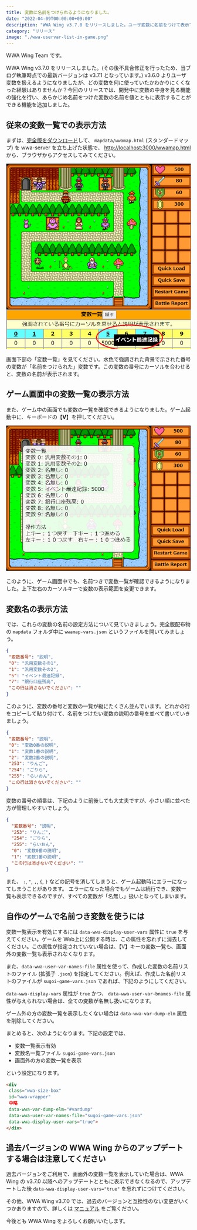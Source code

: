 ```yaml
---
title: 変数に名前をつけられるようになりました。
date: "2022-04-09T00:00:00+09:00"
description: "WWA Wing v3.7.0 をリリースしました。ユーザ変数に名前をつけて表示できるようになりました。"
category: "リリース"
image: "./wwa-uservar-list-in-game.png"
---
```


WWA Wing Team です。

WWA Wing v3.7.0 をリリースしました。(その後不具合修正を行ったため、当ブログ執筆時点での最新バージョンは v3.7.1 となっています。) v3.6.0 よりユーザ変数を扱えるようになりましたが、どの変数を何に使っていたかわかりにくくなった経験はありませんか？今回のリリースでは、開発中に変数の中身を見る機能の強化を行い、あらかじめ名前をつけた変数の名前を値とともに表示することができる機能を追加しました。

## 従来の変数一覧での表示方法
まずは、[完全版をダウンロード](https://github.com/WWAWing/WWAWing/releases/latest/download/wwawing-dist.zip)して、 `mapdata/wwamap.html` (スタンダードマップ) を wwa-server を立ち上げた状態で、 [http://localhost:3000/wwamap.html](http://localhost:3000/wwamap.html) から、ブラウザからアクセスしてみてください。

![変数一覧が表示された画面](./wwa-uservar-list.png)

画面下部の「変数一覧」を見てください。水色で強調された背景で示された番号の変数が「名前をつけられた」変数です。この変数の番号にカーソルを合わせると、変数の名前が表示されます。

## ゲーム画面中の変数一覧の表示方法
また、ゲーム中の画面でも変数の一覧を確認できるようになりました。ゲーム起動中に、キーボードの【**V**】を押してください。

![ゲーム画面中に表示される変数一覧](./wwa-uservar-list-in-game.png)

このように、ゲーム画面中でも、名前つきで変数一覧が確認できるようになりました。上下左右のカーソルキーで変数の表示範囲を変更できます。

## 変数名の表示方法
では、これらの変数の名前の設定方法について見ていきましょう。完全版配布物の `mapdata` フォルダ中に `wwamap-vars.json` というファイルを開いてみましょう。

 ```json
 {
  "変数番号": "説明",
  "0": "汎用変数その1",
  "1": "汎用変数その2",
  "5": "イベント最速記録",
  "7": "銀行口座残高",
  "この行は消さないでください": ""
}
 ```

 このように、変数の番号と変数の一覧が縦にたくさん並んでいます。どれかの行をコピーして貼り付けて、名前をつけたい変数の説明の番号を並べて書いていきましょう。

 ```json
 {
  "変数番号": "説明",
  "0": "変数0番の説明",
  "1": "変数1番の説明",
  "2": "変数2番の説明",
  "253": "りんご",
  "254": "ごりら",
  "255": "らいおん",
  "この行は消さないでください": ""
}
 ```

変数の番号の順番は、下記のように前後しても大丈夫ですが、小さい順に並べた方が管理しやすいでしょう。

```json
{
  "変数番号": "説明",
  "253": "りんご",
  "254": "ごりら",
  "255": "らいおん",
  "0": "変数0番の説明",
  "1": "変数1番の説明",
  "この行は消さないでください": ""
}
 ```

また、 `:`, `"`, `,`, `{`, `}` などの記号を消してしまうと、ゲーム起動時にエラーになってしまうことがあります。
エラーになった場合でもゲームは続行でき、変数一覧も表示できるのですが、すべての変数が「名無し」扱いとなってしまいます。

## 自作のゲームで名前つき変数を使うには

変数一覧表示を有効にするには `data-wwa-display-user-vars` 属性に `true` を与えてください。ゲームを Web上に公開する時は、この属性を忘れずに消去してください。この属性が指定されていない場合は、【V】キーの変数一覧も、画面外の変数一覧も表示されなくなります。

また、`data-wwa-user-var-names-file` 属性を使って、作成した変数の名前リストのファイル (拡張子 `.json`) を指定してください。例えば、作成した名前リストのファイルが `sugoi-game-vars.json` であれば、下記のようにしてください。

`data-wwa-display-vars` 属性が `true` かつ、 `data-wwa-user-var-bnames-file` 属性が与えられない場合は、全ての変数が名無し扱いになります。

ゲーム外の方の変数一覧を表示したくない場合は `data-wwa-var-dump-elm` 属性を削除してください。 


まとめると、次のようになります。下記の設定では、

- 変数一覧表示有効
- 変数名一覧ファイル `sugoi-game-vars.json`
- 画面外の方の変数一覧を表示

という設定になります。

 ```html
 <div
  class="wwa-size-box"
  id="wwa-wrapper"
  中略
  data-wwa-var-dump-elm="#vardump"
  data-wwa-user-var-names-file="sugoi-game-vars.json"
  data-wwa-display-user-vars="true">
</div>
```

## 過去バージョンの WWA Wing からのアップデートする場合は注意してください
過去バージョンをご利用で、画面外の変数一覧を表示していた場合は、WWA Wing の v3.7.0 以降へのアップデートとともに表示できなくなるので、アップデートした後 `data-wwa-display-user-vars="true"` を忘れずにつけてください。

その他、WWA Wing v3.7.0 では、過去のバージョンと互換性のない変更がいくつかありますので、詳しくは [マニュアル](https://wwawing.notion.site/v3-7-0-3ae7dcd4d56b4b1a8fd3010de840346b) をご覧ください。

今後とも WWA Wing をよろしくお願いいたします。
